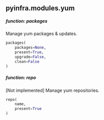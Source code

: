 ## pyinfra.modules.yum


##### function: packages

Manage yum packages & updates.

```py
packages(
    packages=None,
    present=True,
    upgrade=False,
    clean=False
)
```


##### function: repo

[Not implemented] Manage yum repositories.

```py
repo(
    name,
    present=True
)
```
